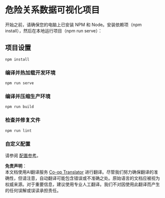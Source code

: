 <!--
CO_OP_TRANSLATOR_METADATA:
{
  "original_hash": "5c51a54dd89075a7a362890117b7ed9e",
  "translation_date": "2025-08-25T18:03:21+00:00",
  "source_file": "3-Data-Visualization/13-meaningful-visualizations/starter/README.md",
  "language_code": "zh"
}
-->
# 危险关系数据可视化项目

开始之前，请确保您的电脑上已安装 NPM 和 Node。安装依赖项（npm install），然后在本地运行项目（npm run serve）：

## 项目设置
```
npm install
```

### 编译并热加载开发环境
```
npm run serve
```

### 编译并压缩生产环境
```
npm run build
```

### 检查并修复文件
```
npm run lint
```

### 自定义配置
请参阅 [配置参考](https://cli.vuejs.org/config/)。

**免责声明**：  
本文档使用AI翻译服务 [Co-op Translator](https://github.com/Azure/co-op-translator) 进行翻译。尽管我们努力确保翻译的准确性，但请注意，自动翻译可能包含错误或不准确之处。原始语言的文档应被视为权威来源。对于重要信息，建议使用专业人工翻译。我们不对因使用此翻译而产生的任何误解或误读承担责任。